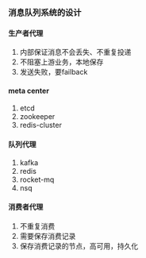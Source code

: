 ### 消息队列系统的设计


#### 生产者代理
1. 内部保证消息不会丢失、不重复投递
2. 不阻塞上游业务，本地保存
3. 发送失败，要failback


#### meta center
1. etcd
2. zookeeper
3. redis-cluster


#### 队列代理
1. kafka
2. redis
3. rocket-mq
4. nsq



#### 消费者代理
1. 不重复消费
2. 需要保存消费记录
3. 保存消费记录的节点，高可用，持久化
